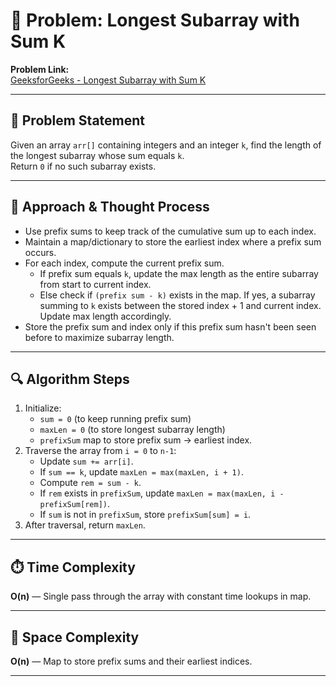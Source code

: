 # 🔗 Problem: Longest Subarray with Sum K

**Problem Link:**  
[GeeksforGeeks - Longest Subarray with Sum K](https://www.geeksforgeeks.org/problems/longest-sub-array-with-sum-k0809/1)

---

## 📄 Problem Statement  
Given an array `arr[]` containing integers and an integer `k`, find the length of the longest subarray whose sum equals `k`.  
Return `0` if no such subarray exists.

---

## 🧠 Approach & Thought Process  
- Use prefix sums to keep track of the cumulative sum up to each index.
- Maintain a map/dictionary to store the earliest index where a prefix sum occurs.
- For each index, compute the current prefix sum.  
  - If prefix sum equals `k`, update the max length as the entire subarray from start to current index.  
  - Else check if `(prefix sum - k)` exists in the map. If yes, a subarray summing to `k` exists between the stored index + 1 and current index. Update max length accordingly.
- Store the prefix sum and index only if this prefix sum hasn't been seen before to maximize subarray length.

---

## 🔍 Algorithm Steps  
1. Initialize:  
   - `sum = 0` (to keep running prefix sum)  
   - `maxLen = 0` (to store longest subarray length)  
   - `prefixSum` map to store prefix sum → earliest index.  
2. Traverse the array from `i = 0` to `n-1`:  
   - Update `sum += arr[i]`.  
   - If `sum == k`, update `maxLen = max(maxLen, i + 1)`.  
   - Compute `rem = sum - k`.  
   - If `rem` exists in `prefixSum`, update `maxLen = max(maxLen, i - prefixSum[rem])`.  
   - If `sum` is not in `prefixSum`, store `prefixSum[sum] = i`.  
3. After traversal, return `maxLen`.

---

## ⏱️ Time Complexity  
**O(n)** — Single pass through the array with constant time lookups in map.

---

## 🧮 Space Complexity  
**O(n)** — Map to store prefix sums and their earliest indices.

---
